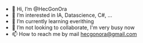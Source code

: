 - 👋 Hi, I’m @HecGonOra
- 👀 I’m interested in IA, Datascience, C#, ...
- 🌱 I’m currently learning everithing
- 💞️ I’m not looking to collaborate, I'm very busy now
- 📫 How to reach me by mail hecgonora@gmail.com

<!---
HecGonOra/HecGonOra is a ✨ special ✨ repository because its `README.md` (this file) appears on your GitHub profile.
You can click the Preview link to take a look at your changes.
--->
